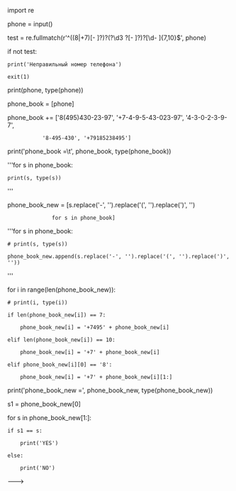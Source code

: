 import re



phone = input()



test = re.fullmatch(r'^((8|\+7)[\- ]?)?(?\d3
?[\- ]?)?[\d\- ]{7,10}$', phone)

if not test:

    print('Неправильный номер телефона')

    exit(1)



print(phone, type(phone))

phone_book = [phone]

phone_book += ['8(495)430-23-97', '+7-4-9-5-43-023-97', '4-3-0-2-3-9-7',

               '8-495-430', '+79185238495']

print('phone_book =\t', phone_book, type(phone_book))



'''for s in phone_book:

    print(s, type(s))

'''



phone_book_new = [s.replace('-', '').replace('(', '').replace(')', '')

                  for s in phone_book]

'''for s in phone_book:

    # print(s, type(s))

    phone_book_new.append(s.replace('-', '').replace('(', '').replace(')', ''))

'''

for i in range(len(phone_book_new)):

    # print(i, type(i))

    if len(phone_book_new[i]) == 7:

        phone_book_new[i] = '+7495' + phone_book_new[i]

    elif len(phone_book_new[i]) == 10:

        phone_book_new[i] = '+7' + phone_book_new[i]

    elif phone_book_new[i][0] == '8':

        phone_book_new[i] = '+7' + phone_book_new[i][1:]



print('phone_book_new =', phone_book_new, type(phone_book_new))



s1 = phone_book_new[0]

for s in phone_book_new[1:]:

    if s1 == s:

        print('YES')

    else:

        print('NO')
--->
